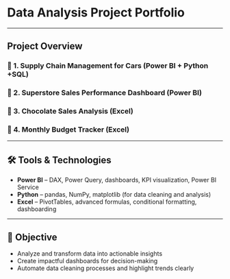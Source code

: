 # Data Analysis Project Portfolio

---

##  Project Overview

### 🚗 1. Supply Chain Management for Cars (Power BI + Python +SQL)

### 🛒 2. Superstore Sales Performance Dashboard (Power BI)

### 🍫 3. Chocolate Sales Analysis (Excel)

### 💸 4. Monthly Budget Tracker (Excel)

---

## 🛠️ Tools & Technologies
- **Power BI** – DAX, Power Query, dashboards, KPI visualization, Power BI Service
- **Python** – pandas, NumPy, matplotlib (for data cleaning and analysis)
- **Excel** – PivotTables, advanced formulas, conditional formatting, dashboarding

---

## 🎯 Objective
- Analyze and transform data into actionable insights
- Create impactful dashboards for decision-making
- Automate data cleaning processes and highlight trends clearly

